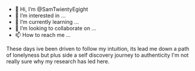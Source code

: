 - 👋 Hi, I’m @SamTwientyEgight
- 👀 I’m interested in ...
- 🌱 I’m currently learning ...
- 💞️ I’m looking to collaborate on ...
- 📫 How to reach me ...

<!---
SamTwientyEgight/SamTwientyEgight is a ✨ special ✨ repository because its `README.md` (this file) appears on your GitHub profile.
You can click the Preview link to take a look at your changes.
--->


These days ive been driven to follow my intuition, its lead me down a path of lonelyness but plus side a self discovery journey to authenticity I'm not really sure why my research has led here. 
